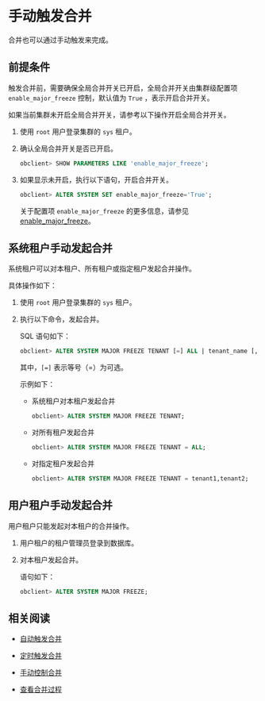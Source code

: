 # 手动触发合并

合并也可以通过手动触发来完成。

## 前提条件

触发合并前，需要确保全局合并开关已开启，全局合并开关由集群级配置项 `enable_major_freeze` 控制，默认值为 `True` ，表示开启合并开关。

如果当前集群未开启全局合并开关，请参考以下操作开启全局合并开关。

1. 使用 `root` 用户登录集群的 `sys` 租户。

2. 确认全局合并开关是否已开启。

   ```sql
   obclient> SHOW PARAMETERS LIKE 'enable_major_freeze';
   ```

3. 如果显示未开启，执行以下语句，开启合并开关。

   ```sql
   obclient> ALTER SYSTEM SET enable_major_freeze='True';
   ```

   关于配置项 `enable_major_freeze` 的更多信息，请参见 [enable_major_freeze](../../../../5.system-reference/1.system-configuration-items/3.cluster-level-configuration-items/72.enable_major_freeze.md)。

## 系统租户手动发起合并

系统租户可以对本租户、所有租户或指定租户发起合并操作。

具体操作如下：

1. 使用 `root` 用户登录集群的 `sys` 租户。

2. 执行以下命令，发起合并。

   SQL 语句如下：

   ```sql
   obclient> ALTER SYSTEM MAJOR FREEZE TENANT [=] ALL | tenant_name [, tenant_name ...];
   ```

   其中，`[=]` 表示等号（=）为可选。

   示例如下：

   * 系统租户对本租户发起合并

      ```sql
      obclient> ALTER SYSTEM MAJOR FREEZE TENANT;
      ```
   
   * 对所有租户发起合并

      ```sql
      obclient> ALTER SYSTEM MAJOR FREEZE TENANT = ALL;
      ```

   * 对指定租户发起合并

      ```sql
      obclient> ALTER SYSTEM MAJOR FREEZE TENANT = tenant1,tenant2;
      ```

## 用户租户手动发起合并

用户租户只能发起对本租户的合并操作。

1. 用户租户的租户管理员登录到数据库。

2. 对本租户发起合并。

   语句如下：

   ```sql
   obclient> ALTER SYSTEM MAJOR FREEZE;
   ```

## 相关阅读

* [自动触发合并](2.automatic-merge-triggering.md)

* [定时触发合并](3.scheduled-trigger-merge.md)

* [手动控制合并](5.manually-control-a-merge.md)

* [查看合并过程](5.view-merge-process.md)
